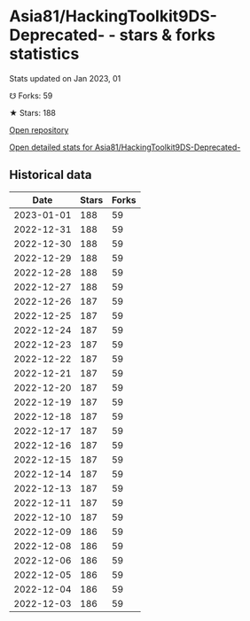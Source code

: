 # Asia81/HackingToolkit9DS-Deprecated- - stars & forks statistics

Stats updated on Jan 2023, 01

☋ Forks: 59

★ Stars: 188

[Open repository](https://github.com/Asia81/HackingToolkit9DS-Deprecated-)

[Open detailed stats for Asia81/HackingToolkit9DS-Deprecated-](https://reviewgithub.com/rep/Asia81/HackingToolkit9DS-Deprecated-)

## Historical data
| Date | Stars | Forks |
|------|-------|-------|
| 2023-01-01 | 188 | 59 | 
| 2022-12-31 | 188 | 59 | 
| 2022-12-30 | 188 | 59 | 
| 2022-12-29 | 188 | 59 | 
| 2022-12-28 | 188 | 59 | 
| 2022-12-27 | 188 | 59 | 
| 2022-12-26 | 187 | 59 | 
| 2022-12-25 | 187 | 59 | 
| 2022-12-24 | 187 | 59 | 
| 2022-12-23 | 187 | 59 | 
| 2022-12-22 | 187 | 59 | 
| 2022-12-21 | 187 | 59 | 
| 2022-12-20 | 187 | 59 | 
| 2022-12-19 | 187 | 59 | 
| 2022-12-18 | 187 | 59 | 
| 2022-12-17 | 187 | 59 | 
| 2022-12-16 | 187 | 59 | 
| 2022-12-15 | 187 | 59 | 
| 2022-12-14 | 187 | 59 | 
| 2022-12-13 | 187 | 59 | 
| 2022-12-11 | 187 | 59 | 
| 2022-12-10 | 187 | 59 | 
| 2022-12-09 | 186 | 59 | 
| 2022-12-08 | 186 | 59 | 
| 2022-12-06 | 186 | 59 | 
| 2022-12-05 | 186 | 59 | 
| 2022-12-04 | 186 | 59 | 
| 2022-12-03 | 186 | 59 | 

